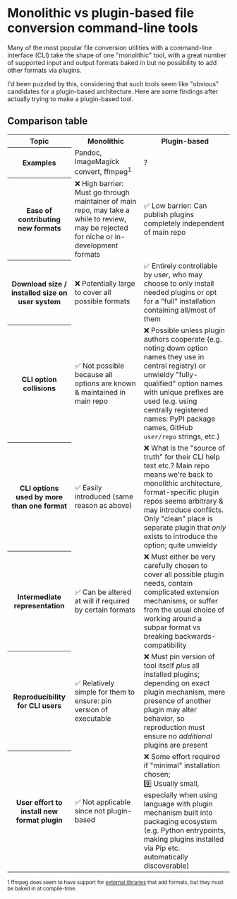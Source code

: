 # Monolithic vs plugin-based file conversion command-line tools

Many of the most popular file conversion utilities with a command-line
interface (CLI) take the shape of one "monolithic" tool, with a great number of
supported input and output formats baked in but no possibility to add other
formats via plugins.

I'd been puzzled by this, considering that such tools seem like "obvious"
candidates for a plugin-based architecture. Here are some findings after
actually trying to make a plugin-based tool.

## Comparison table

<table>
  <tr>
    <th>Topic</th>
    <th>Monolithic</th>
    <th>Plugin-based</th>
  </tr>
  <tr>
    <th>Examples</th>
    <td>Pandoc, ImageMagick convert, ffmpeg<sup>1</sup></td>
    <td>?</td>
  </tr>
  <tr>
    <th>Ease of contributing new formats</th>
    <td>
      ❌ High barrier: Must go through maintainer of main repo, may take a
      while to review, may be rejected for niche or in-development formats
    </td>
    <td>
      ✅ Low barrier: Can publish plugins completely independent of main repo
    </td>
  </tr>
  <tr>
    <th>Download size / installed size on user system</th>
    <td>
      ❌ Potentially large to cover all possible formats
    </td>
    <td>
      ✅ Entirely controllable by user, who may choose to only install needed
      plugins or opt for a "full" installation containing all/most of them
    </td>
  </tr>
  <tr>
    <th>CLI option collisions</th>
    <td>
      ✅ Not possible because all options are known & maintained in main repo
    </td>
    <td>
      ❌ Possible unless plugin authors cooperate (e.g. noting down option
      names they use in central registry) or unwieldy "fully-qualified"
      option names with unique prefixes are used (e.g. using centrally
      registered names: PyPI package names, GitHub <code>user/repo</code>
      strings, etc.)
    </td>
  </tr>
  <tr>
    <th>CLI options used by more than one format</th>
    <td>✅ Easily introduced (same reason as above)</td>
    <td>
      ❌ What is the "source of truth" for their CLI help text etc.? Main repo
      means we're back to monolithic architecture, format-specific plugin repos
      seems arbitrary & may introduce conflicts. Only "clean" place is separate
      plugin that <em>only</em> exists to introduce the option; quite unwieldy
    </td>
  </tr>
  <tr>
    <th>Intermediate representation</th>
    <td>✅ Can be altered at will if required by certain formats</td>
    <td>
      ❌ Must either be very carefully chosen to cover all possible plugin
      needs, contain complicated extension mechanisms, or suffer from the usual
      choice of working around a subpar format vs breaking
      backwards-compatibility
    </td>
  </tr>
  <tr>
    <th>Reproducibility for CLI users</th>
    <td>
      ✅ Relatively simple for them to ensure: pin version of executable
    </td>
    <td>
      ❌ Must pin version of tool itself <em>plus</em> all installed plugins;
      depending on exact plugin mechanism, mere presence of another plugin
      may alter behavior, so reproduction must ensure no <em>additional</em>
      plugins are present
    </td>
  </tr>
  <tr>
    <th>User effort to install new format plugin</th>
    <td>
      ✅ Not applicable since not plugin-based
    </td>
    <td>
      ❌ Some effort required if "minimal" installation chosen;
      <br>
      0️⃣ Usually small, especially when using language with plugin mechanism
      built into packaging ecosystem (e.g. Python entrypoints, making plugins
      installed via Pip etc. automatically discoverable)
    </td>
  </tr>
</table>

<sup>1 ffmpeg does seem to have support for
[external libraries](https://ffmpeg.org/general.html#External-libraries)
that add formats, but they must be baked in at compile-time.</sup>
